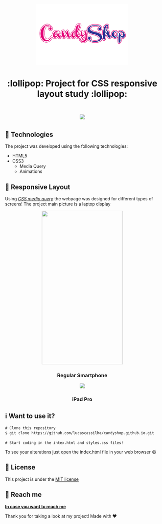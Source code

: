 <p align="center">
  <img width="300" height="200" src="./img/Logo.png">
</p>
<h1 align="center">:lollipop: Project for CSS responsive layout study :lollipop:<h1>
  
<p align="center">
  <img src="https://firebasestorage.googleapis.com/v0/b/petcare-ac7e2.appspot.com/o/git%2Fpc.png?alt=media&token=d7340cbf-e50f-4064-9398-4055c45fe702">
</p>

:wrench: Technologies
---------
The project was developed using the following technologies:
- HTML5
- CSS3
  - Media Query
  - Animations

:iphone: Responsive Layout
---------
Using [*CSS media query*](https://www.w3schools.com/css/css_rwd_mediaqueries.asp) the webpage was designed for different types of screens! The project main picture is a laptop display
<p align="center">
  <img height="500" width="265" src="https://firebasestorage.googleapis.com/v0/b/petcare-ac7e2.appspot.com/o/git%2Fcellphon.png?alt=media&token=c17ae79f-66c0-4f22-bf18-3d9be8fa75ee">
</p>
<h3 align="center">Regular Smartphone</h3>
<p align="center">
  <img src="https://firebasestorage.googleapis.com/v0/b/petcare-ac7e2.appspot.com/o/git%2FipadPro.png?alt=media&token=20e6201d-59d0-4e50-ac19-6b15b26cd535">
</p>
<h3 align="center">iPad Pro</h3>

:information_source: Want to use it?
---------
````
# Clone this repository
$ git clone https://github.com/lucascassilha/candyshop.github.io.git

# Start coding in the intex.html and styles.css files! 
```` 
To see your alterations just open the index.html file in your web browser :smile:

## :scroll: License

This project is under the [MIT license](LICENSE)

:speech_balloon: Reach me
----------

[**In case you want to reach me**](https://www.linkedin.com/in/lcassilha/)



Thank you for taking a look at my project! Made with :hearts:
